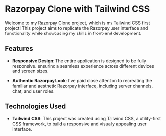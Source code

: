 # Razorpay Clone with Tailwind CSS

Welcome to my Razorpay Clone project, which is my Tailwind CSS first project! This project aims to replicate the Razorpay user interface and functionality while showcasing my skills in front-end development.


## Features

- **Responsive Design**: The entire application is designed to be fully responsive, ensuring a seamless experience across different devices and screen sizes.

- **Authentic Razorpay Look**: I've paid close attention to recreating the familiar and aesthetic Razorpay interface, including server channels, chat, and user roles.

## Technologies Used

- **Tailwind CSS**: This project was created using Tailwind CSS, a utility-first CSS framework, to build a responsive and visually appealing user interface.


